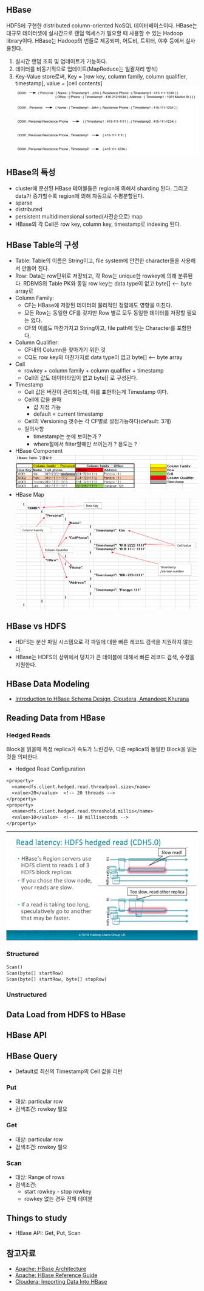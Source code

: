 ## HBase
HDFS에 구현한 distributed column-oriented NoSQL 데이터베이스이다.
HBase는 대규모 데이터셋에 실시간으로 랜덤 엑세스가 필요할 때 사용할 수 있는 Hadoop library이다.
HBase는 Hadoop의 번들로 제공되며, 어도비, 트위터, 야후 등에서 실사용된다.
 1. 실시간 랜덤 조회 및 업데이트가 가능하다. 
 1. 데이터를 비동기적으로 업데이트(MapReduce는 일괄처리 방식)
 1. Key-Value store로써, Key = [row key, column family, column qualifier, timestamp], value =  [cell contents]
 ![Hadoop Eco](../../img/BigData/HBase_Key_Value_Store.png)

## HBase의 특성
 - cluster에 분산된 HBase 테이블들은 region에 의해서 sharding 된다. 그리고 data가 증가할수록 region에 의해 자동으로 수평분할된다. 
 - sparse
 - distributed
 - persistent multidimensional sorted(사전순으로) map
 - HBase의 각 Cell은 row key, column key, timestamp로 indexing 된다.

## HBase Table의 구성
 - Table: Table의 이름은 String이고, file system에 안전한 character들을 사용해서 만들어 진다.
 - Row: Data는 row단위로 저장되고, 각 Row는 unique한 rowkey에 의해 분류된다. 
        RDBMS의 Table PK와 동일
        row key는 data type이 없고 byte[] <-- byte array로 
 - Column Family: 
    - CF는 HBase에 저장된 데이터의 물리적인 정렬에도 영향을 미친다.
    - 모든 Row는 동일한 CF를 갖지만 Row 별로 모두 동일한 데이터를 저장할 필요는 없다.
    - CF의 이름도 마찬가지고 String이고, file path에 맞는 Character를 포함한다. 
 - Column Qualifier: 
    - CF내의 Column을 찾아가기 위한 것
    - CQ도 row key와 마찬가지로 data type이 없고 byte[] <-- byte array
 - Cell
    - rowkey + column family + column qualifier + timestamp
    - Cell의 값도 데이터타입이 없고 byte[] 로 구성된다.
 - Timestamp
    - Cell 값은 버전이 관리되는데, 이를 표현하는게 Timestamp 이다.
    - Cell에 값을 쓸때
        - 값 지정 가능
        - default = current timestamp
    - Cell의 Versioning 갯수는 각 CF별로 설정가능하다(default: 3개)
    - 질의사항
        - timestamp는 눈에 보이는가 ?
        - where절에서 filter할때만 쓰이는가 ? 용도는 ?
  - HBase Component
  ![HBase테이블 구성요소](../../img/BigData/HBase_Component.png)
  - HBase Map
  ![HBase Map](../../img/BigData/HBase_Map.png)


## HBase vs HDFS
 - HDFS는 분산 파일 시스템으로 각 파일에 대한 빠른 레코드 검색을 지원하지 않는다. 
 - HBase는 HDFS의 상위에서 덩치가 큰 테이블에 대해서 빠른 레코드 검색, 수정을 지원한다. 

## HBase Data Modeling
- [Introduction to HBase Schema Design, Cloudera, Amandeep Khurana](http://0b4af6cdc2f0c5998459-c0245c5c937c5dedcca3f1764ecc9b2f.r43.cf2.rackcdn.com/9353-login1210_khurana.pdf)


## Reading Data from HBase

### Hedged Reads
Block을 읽을때 특정 replica가 속도가 느린경우, 다른 replica의 동일한 Block을 읽는것을 의미한다.
- Hedged Read Configuration
~~~
<property>
  <name>dfs.client.hedged.read.threadpool.size</name>
  <value>20</value>  <!-- 20 threads -->
</property>
<property>
  <name>dfs.client.hedged.read.threshold.millis</name>
  <value>10</value>  <!-- 10 milliseconds -->
</property>
~~~

![Heged Read](../../img/BigData/Hedged_Read.png)

### Structured
~~~
Scan()
Scan(byte[] startRow)
Scan(byte[] startRow, byte[] stopRow)
~~~

### Unstructured

## Data Load from HDFS to HBase





## HBase API

## HBase Query
- Default로 최신의 Timestamp의 Cell 값을 리턴

### Put
 - 대상: particular row
 - 검색조건: rowkey 필요

### Get
 - 대상: particular row
 - 검색조건: rowkey 필요

### Scan
 - 대상: Range of rows
 - 검색조건: 
    - start rowkey - stop rowkey
    - rowkey 없는 경우 전체 테이블

## Things to study
 - HBase API: Get, Put, Scan

## 참고자료
 - [Apache: HBase Architecture](http://hbase.apache.org/0.94/book/architecture.html)
 - [Apache: HBase Reference Guide](http://hbase.apache.org/book.html)
 - [Cloudera: Importing Data Into HBase](https://www.cloudera.com/documentation/enterprise/5-9-x/topics/admin_hbase_import.html)